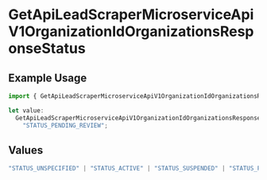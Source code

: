 # GetApiLeadScraperMicroserviceApiV1OrganizationIdOrganizationsResponseStatus

## Example Usage

```typescript
import { GetApiLeadScraperMicroserviceApiV1OrganizationIdOrganizationsResponseStatus } from "oppulence-backend-sdk/models/operations";

let value:
  GetApiLeadScraperMicroserviceApiV1OrganizationIdOrganizationsResponseStatus =
    "STATUS_PENDING_REVIEW";
```

## Values

```typescript
"STATUS_UNSPECIFIED" | "STATUS_ACTIVE" | "STATUS_SUSPENDED" | "STATUS_PENDING_VERIFICATION" | "STATUS_REVOKED" | "STATUS_EXPIRED" | "STATUS_RATE_LIMITED" | "STATUS_PENDING_REVIEW" | "STATUS_DEPRECATED" | "STATUS_MAINTENANCE"
```